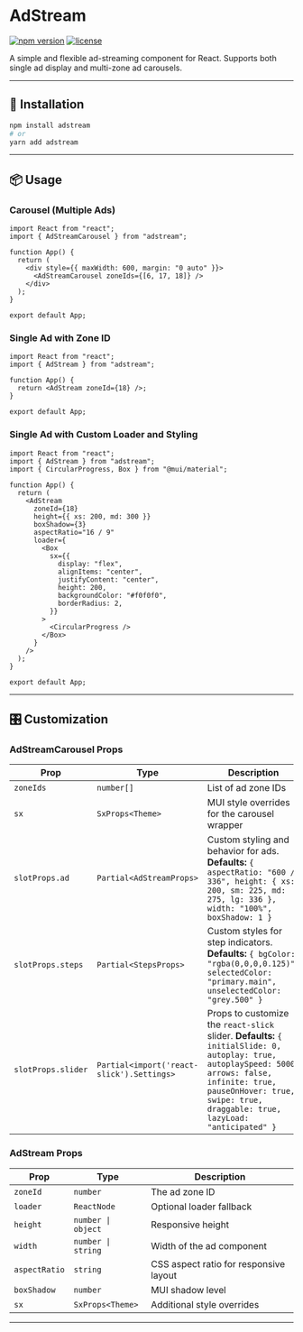 # AdStream

[![npm version](https://img.shields.io/npm/v/adstream.svg)](https://www.npmjs.com/package/adstream)
[![license](https://img.shields.io/npm/l/adstream.svg)](LICENSE)

A simple and flexible ad-streaming component for React. Supports both single ad display and multi-zone ad carousels.

---

## 🚀 Installation

```bash
npm install adstream
# or
yarn add adstream
```

---

## 📦 Usage

### Carousel (Multiple Ads)

```tsx
import React from "react";
import { AdStreamCarousel } from "adstream";

function App() {
  return (
    <div style={{ maxWidth: 600, margin: "0 auto" }}>
      <AdStreamCarousel zoneIds={[6, 17, 18]} />
    </div>
  );
}

export default App;
```

### Single Ad with Zone ID

```tsx
import React from "react";
import { AdStream } from "adstream";

function App() {
  return <AdStream zoneId={18} />;
}

export default App;
```

### Single Ad with Custom Loader and Styling

```tsx
import React from "react";
import { AdStream } from "adstream";
import { CircularProgress, Box } from "@mui/material";

function App() {
  return (
    <AdStream
      zoneId={18}
      height={{ xs: 200, md: 300 }}
      boxShadow={3}
      aspectRatio="16 / 9"
      loader={
        <Box
          sx={{
            display: "flex",
            alignItems: "center",
            justifyContent: "center",
            height: 200,
            backgroundColor: "#f0f0f0",
            borderRadius: 2,
          }}
        >
          <CircularProgress />
        </Box>
      }
    />
  );
}

export default App;
```

---

## 🎛️ Customization

### AdStreamCarousel Props

| Prop               | Type                                      | Description                                                                                                                                                                                                                     |
| ------------------ | ----------------------------------------- | ------------------------------------------------------------------------------------------------------------------------------------------------------------------------------------------------------------------------------- |
| `zoneIds`          | `number[]`                                | List of ad zone IDs                                                                                                                                                                                                             |
| `sx`               | `SxProps<Theme>`                          | MUI style overrides for the carousel wrapper                                                                                                                                                                                    |
| `slotProps.ad`     | `Partial<AdStreamProps>`                  | Custom styling and behavior for ads. **Defaults:** `{ aspectRatio: "600 / 336", height: { xs: 200, sm: 225, md: 275, lg: 336 }, width: "100%", boxShadow: 1 }`                                                                  |
| `slotProps.steps`  | `Partial<StepsProps>`                     | Custom styles for step indicators. **Defaults:** `{ bgColor: "rgba(0,0,0,0.125)", selectedColor: "primary.main", unselectedColor: "grey.500" }`                                                                                 |
| `slotProps.slider` | `Partial<import('react-slick').Settings>` | Props to customize the `react-slick` slider. **Defaults:** `{ initialSlide: 0, autoplay: true, autoplaySpeed: 5000, arrows: false, infinite: true, pauseOnHover: true, swipe: true, draggable: true, lazyLoad: "anticipated" }` |

### AdStream Props

| Prop          | Type               | Description                            |
| ------------- | ------------------ | -------------------------------------- |
| `zoneId`      | `number`           | The ad zone ID                         |
| `loader`      | `ReactNode`        | Optional loader fallback               |
| `height`      | `number \| object` | Responsive height                      |
| `width`       | `number \| string` | Width of the ad component              |
| `aspectRatio` | `string`           | CSS aspect ratio for responsive layout |
| `boxShadow`   | `number`           | MUI shadow level                       |
| `sx`          | `SxProps<Theme>`   | Additional style overrides             |

---
